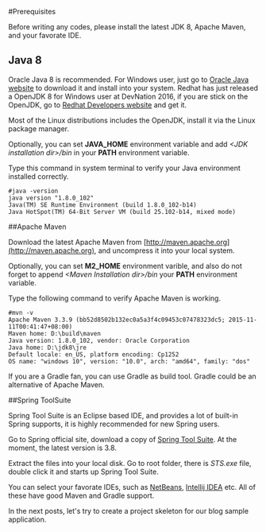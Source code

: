 #Prerequisites

Before writing any codes, please install the latest JDK 8, Apache Maven, and your favorate IDE.

## Java 8

Oracle Java 8 is recommended. For Windows user, just go to [Oracle Java website](http://java.oracle.com) to download it and install into your system. Redhat has just released a OpenJDK 8 for Windows user at DevNation 2016, if you are stick on the OpenJDK, go to [Redhat Developers website](https://developers.redhat.com) and get it.
	
Most of the Linux distributions includes the OpenJDK, install it via the Linux package manager.

Optionally, you can set **JAVA\_HOME** environment variable and add *&lt;JDK installation dir>/bin* in your **PATH** environment variable.

Type this command in system terminal to verify your Java environment installed correctly.

	#java -version
	java version "1.8.0_102"
	Java(TM) SE Runtime Environment (build 1.8.0_102-b14)
	Java HotSpot(TM) 64-Bit Server VM (build 25.102-b14, mixed mode)


##Apache Maven
   
Download the latest Apache Maven from [http://maven.apache.org](http://maven.apache.org), and uncompress it into your local system. 

Optionally, you can set **M2\_HOME** environment varible, and also do not forget to append *&lt;Maven Installation dir>/bin* your **PATH** environment variable.  

Type the following command to verify Apache Maven is working.

	#mvn -v
	Apache Maven 3.3.9 (bb52d8502b132ec0a5a3f4c09453c07478323dc5; 2015-11-11T00:41:47+08:00)
	Maven home: D:\build\maven
	Java version: 1.8.0_102, vendor: Oracle Corporation
	Java home: D:\jdk8\jre
	Default locale: en_US, platform encoding: Cp1252
	OS name: "windows 10", version: "10.0", arch: "amd64", family: "dos"
	
	
If you are a Gradle fan, you can use Gradle as build tool. Gradle could be an alternative of Apache Maven.

##Spring ToolSuite

Spring Tool Suite is an Eclipse based IDE, and provides a lot of built-in Spring supports, it is highly recommended for new Spring users.

Go to Spring official site, download a copy of [Spring Tool Suite](https://spring.io/tools/sts). At the moment, the latest version is 3.8.
	
Extract the files into your local disk. Go to root folder, there is *STS.exe* file, double click it and starts up Spring Tool Suite.
	
You can select your favorate IDEs, such as [NetBeans](http://www.netbeans.org), [Intellij IDEA](https://www.jetbrains.com/idea) etc. All of these have good Maven and Gradle support.

In the next posts, let's try to create a project skeleton for our blog sample application.